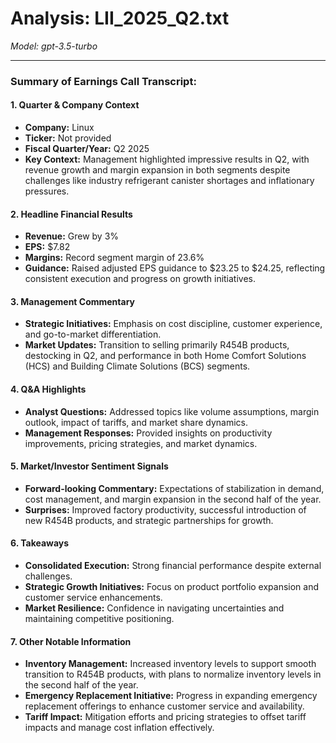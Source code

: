 # Analysis: LII_2025_Q2.txt

*Model: gpt-3.5-turbo*

---

### Summary of Earnings Call Transcript:

#### 1. **Quarter & Company Context**
- **Company:** Linux
- **Ticker:** Not provided
- **Fiscal Quarter/Year:** Q2 2025
- **Key Context:** Management highlighted impressive results in Q2, with revenue growth and margin expansion in both segments despite challenges like industry refrigerant canister shortages and inflationary pressures.

#### 2. **Headline Financial Results**
- **Revenue:** Grew by 3%
- **EPS:** $7.82
- **Margins:** Record segment margin of 23.6%
- **Guidance:** Raised adjusted EPS guidance to $23.25 to $24.25, reflecting consistent execution and progress on growth initiatives.

#### 3. **Management Commentary**
- **Strategic Initiatives:** Emphasis on cost discipline, customer experience, and go-to-market differentiation.
- **Market Updates:** Transition to selling primarily R454B products, destocking in Q2, and performance in both Home Comfort Solutions (HCS) and Building Climate Solutions (BCS) segments.

#### 4. **Q&A Highlights**
- **Analyst Questions:** Addressed topics like volume assumptions, margin outlook, impact of tariffs, and market share dynamics.
- **Management Responses:** Provided insights on productivity improvements, pricing strategies, and market dynamics.

#### 5. **Market/Investor Sentiment Signals**
- **Forward-looking Commentary:** Expectations of stabilization in demand, cost management, and margin expansion in the second half of the year.
- **Surprises:** Improved factory productivity, successful introduction of new R454B products, and strategic partnerships for growth.

#### 6. **Takeaways**
- **Consolidated Execution:** Strong financial performance despite external challenges.
- **Strategic Growth Initiatives:** Focus on product portfolio expansion and customer service enhancements.
- **Market Resilience:** Confidence in navigating uncertainties and maintaining competitive positioning.

#### 7. **Other Notable Information**
- **Inventory Management:** Increased inventory levels to support smooth transition to R454B products, with plans to normalize inventory levels in the second half of the year.
- **Emergency Replacement Initiative:** Progress in expanding emergency replacement offerings to enhance customer service and availability.
- **Tariff Impact:** Mitigation efforts and pricing strategies to offset tariff impacts and manage cost inflation effectively.